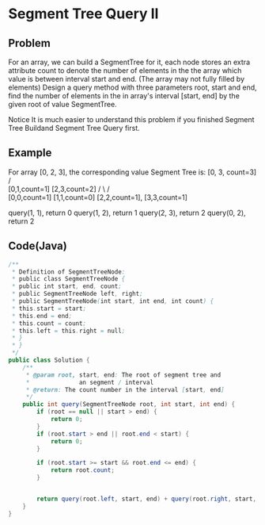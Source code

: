 Segment Tree Query II
===

## Problem

For an array, we can build a SegmentTree for it, each node stores an extra attribute count to denote the number of elements in the the array which value is between interval start and end. (The array may not fully filled by elements)
Design a query method with three parameters root, start and end, find the number of elements in the in array's interval [start, end] by the given root of value SegmentTree.

 Notice
It is much easier to understand this problem if you finished Segment Tree Buildand Segment Tree Query first. 



## Example

For array [0, 2, 3], the corresponding value Segment Tree is:
                     [0, 3, count=3]
                     /             \
          [0,1,count=1]             [2,3,count=2]
          /         \               /            \
   [0,0,count=1] [1,1,count=0] [2,2,count=1], [3,3,count=1]

query(1, 1), return 0
query(1, 2), return 1
query(2, 3), return 2
query(0, 2), return 2

Code(Java)
----------

```java
/**
 * Definition of SegmentTreeNode:
 * public class SegmentTreeNode {
 * public int start, end, count;
 * public SegmentTreeNode left, right;
 * public SegmentTreeNode(int start, int end, int count) {
 * this.start = start;
 * this.end = end;
 * this.count = count;
 * this.left = this.right = null;
 * }
 * }
 */
public class Solution {
    /**
     * @param root, start, end: The root of segment tree and
     *              an segment / interval
     * @return: The count number in the interval [start, end]
     */
    public int query(SegmentTreeNode root, int start, int end) {
        if (root == null || start > end) {
            return 0;
        }
        if (root.start > end || root.end < start) {
            return 0;
        }

        if (root.start >= start && root.end <= end) {
            return root.count;
        }


        return query(root.left, start, end) + query(root.right, start, end);
    }
}
```
